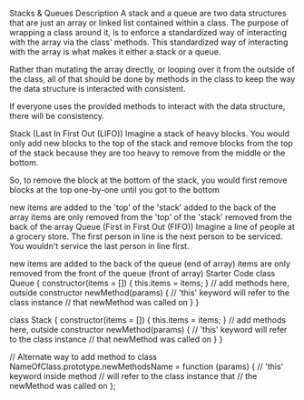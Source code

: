 Stacks & Queues
Description
A stack and a queue are two data structures that are just an array or linked list contained within a class. The purpose of wrapping a class around it, is to enforce a standardized way of interacting with the array via the class' methods. This standardized way of interacting with the array is what makes it either a stack or a queue.

Rather than mutating the array directly, or looping over it from the outside of the class, all of that should be done by methods in the class to keep the way the data structure is interacted with consistent.

If everyone uses the provided methods to interact with the data structure, there will be consistency.

Stack (Last In First Out (LIFO))
Imagine a stack of heavy blocks. You would only add new blocks to the top of the stack and remove blocks from the top of the stack because they are too heavy to remove from the middle or the bottom.

So, to remove the block at the bottom of the stack, you would first remove blocks at the top one-by-one until you got to the bottom

new items are added to the 'top' of the 'stack'
added to the back of the array
items are only removed from the 'top' of the 'stack'
removed from the back of the array
Queue (First in First Out (FIFO))
Imagine a line of people at a grocery store. The first person in line is the next person to be serviced. You wouldn't service the last person in line first.

new items are added to the back of the queue (end of array)
items are only removed from the front of the queue (front of array)
Starter Code
class Queue {
  constructor(items = []) {
    this.items = items;
  }
  // add methods here, outside constructor
  newMethod(params) {
    // 'this' keyword will refer to the class instance
    // that newMethod was called on
  }
}

class Stack {
  constructor(items = []) {
    this.items = items;
  }
  // add methods here, outside constructor
  newMethod(params) {
    // 'this' keyword will refer to the class instance
    // that newMethod was called on
  }
}

// Alternate way to add method to class
NameOfClass.prototype.newMethodsName = function (params) {
  // 'this' keyword inside method
  // will refer to the class instance that
  // the newMethod was called on
};